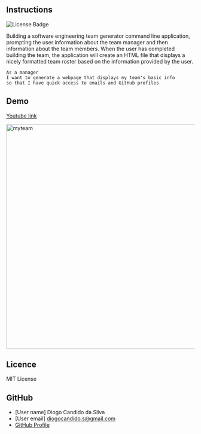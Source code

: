 ## Instructions
![License Badge](https://img.shields.io/static/v1?label=License&message=MIT_License&color=blue)

Building a software engineering team generator command line application, prompting the user information about the team manager and then information about the team members. When the user has completed building the team, the application will create an HTML file that displays a nicely formatted team roster based on the information provided by the user. 

```
As a manager
I want to generate a webpage that displays my team's basic info
so that I have quick access to emails and GitHub profiles
```

## Demo
 [Youtube link](https://youtu.be/LWYTR_MkHNc)
 
<img width="600" alt="myteam" src="https://user-images.githubusercontent.com/61811579/92953270-4d350680-f416-11ea-9647-fb6a527e0432.png">

## Licence
MIT License


## GitHub
- [User name] Diogo Candido da Silva
- [User email] diogocandido.s@gmail.com
- [GitHub Profile](https://github.com/diogocandidos/Template-Engine--Employee-Summary)




